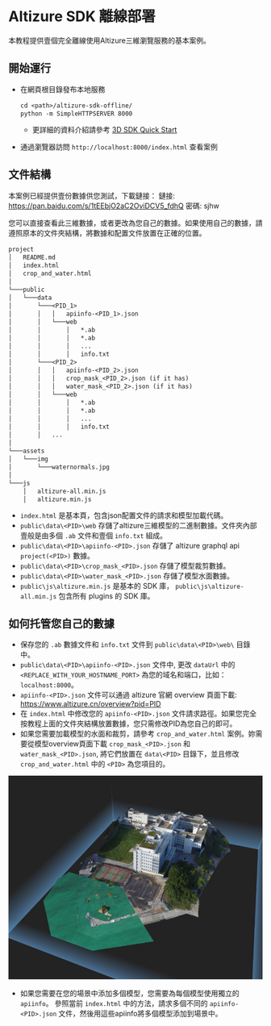 # Altizure SDK 離線部署

本教程提供壹個完全離線使用Altizure三維瀏覽服務的基本案例。

## 開始運行
* 在網頁根目錄發布本地服務
    ```
    cd <path>/altizure-sdk-offline/
    python -m SimpleHTTPSERVER 8000
    ```
    * 更詳細的資料介紹請參考 [3D SDK Quick Start](https://docs.altizure.cn/en/jssdk.html)

* 通過瀏覽器訪問 `http://localhost:8000/index.html` 查看案例

## 文件結構
本案例已經提供壹份數據供您測試，下載鏈接：
鏈接: https://pan.baidu.com/s/1tEEbjO2aC2OviDCV5_fdhQ  密碼: sjhw

您可以直接查看此三維數據，或者更改為您自己的數據。如果使用自己的數據，請遵照原本的文件夾結構，將數據和配置文件放置在正確的位置。

```
project
│   README.md
│   index.html
│   crop_and_water.html
│
└───public
│   └───data
│       └───<PID_1>
│       │   │   apiinfo-<PID_1>.json
│       │   └───web
│       │       │   *.ab
│       │       │   *.ab
│       │       │   ...
│       │       │   info.txt
│       └───<PID_2>
│       │   │   apiinfo-<PID_2>.json
│       │   │   crop_mask_<PID_2>.json (if it has)
│       │   │   water_mask_<PID_2>.json (if it has)
│       │   └───web
│       │       │   *.ab
│       │       │   *.ab
│       │       │   ...
│       │       │   info.txt
│       │   ...
│   
└───assets
│   └───img
│       └───waternormals.jpg
│   
└───js
    │   altizure-all.min.js
    │   altizure.min.js
```

+ `index.html` 是基本頁，包含json配置文件的請求和模型加載代碼。
+ `public\data\<PID>\web` 存儲了altizure三維模型的二進制數據。文件夾內部壹般是由多個 `.ab` 文件和壹個 `info.txt` 組成。
+ `public\data\<PID>\apiinfo-<PID>.json` 存儲了 altizure graphql api `project(<PID>)` 數據。
+ `public\data\<PID>\crop_mask_<PID>.json` 存儲了模型裁剪數據。
+ `public\data\<PID>\water_mask_<PID>.json` 存儲了模型水面數據。
+ `public\js\altizure.min.js` 是基本的 SDK 庫， `public\js\altizure-all.min.js` 包含所有 plugins 的 SDK 庫。


## 如何托管您自己的數據


* 保存您的 `.ab` 數據文件和 `info.txt` 文件到 `public\data\<PID>\web\` 目錄中。
* `public\data\<PID>\apiinfo-<PID>.json` 文件中, 更改 `dataUrl` 中的 `<REPLACE_WITH_YOUR_HOSTNAME_PORT>` 為您的域名和端口，比如： `localhost:8000`。 
* `apiinfo-<PID>.json` 文件可以通過 altizure 官網 overview 頁面下載: https://www.altizure.cn/overview?pid=PID
* 在 `index.html` 中修改您的 `apiinfo-<PID>.json` 文件請求路徑。如果您完全按教程上面的文件夾結構放置數據，您只需修改PID為您自己的即可。
* 如果您需要加載模型的水面和裁剪，請參考 `crop_and_water.html` 案例。妳需要從模型overview頁面下載 `crop_mask_<PID>.json` 和 `water_mask_<PID>.json`, 將它們放置在 `data\<PID>` 目錄下，並且修改 `crop_and_water.html` 中的 `<PID>` 為您項目的。

![project with crop and water](./public/assets/img/screen_capture.jpg)
* 如果您需要在您的場景中添加多個模型，您需要為每個模型使用獨立的 `apiinfo`。 參照當前 `index.html` 中的方法，請求多個不同的 `apiinfo-<PID>.json` 文件，然後用這些apiinfo將多個模型添加到場景中。